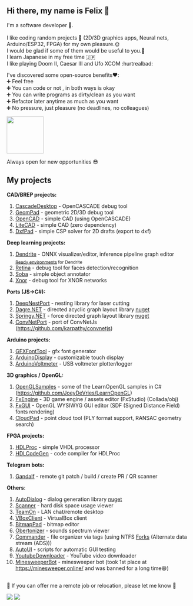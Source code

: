 ## Hi there, my name is Felix 👋
I'm a software developer 🐧.  <br/>
<br/>
I like coding random projects 🐝 (2D/3D graphics apps, Neural nets, Arduino/ESP32, FPGA) for my own pleasure.🌞 <br/> 
I would be glad if some of them would be useful to you.🙏  <br/>
I learn Japanese in my free time 🇯🇵 <br/>
I like playing Doom II, Caesar III and Ufo XCOM :hurtrealbad:

I've discovered some open-source benefits❤️: <br/>
➕ Feel free <br/>
➕ You can code or not , in both ways is okay  <br/>
➕ You can write programs as dirty/clean as you want <br/>
➕ Refactor later anytime as much as you want <br/>
➕ No pressure, just pleasure (no deadlines, no colleagues) <br/>
 

<img src="https://github.com/fel88/fel88/assets/15663687/d47cf126-8b1d-48ff-9e12-fc4de47af611"  width="100"  />


Always open for new opportunities :sunglasses:

## My projects

**CAD/BREP projects:**
1. [CascadeDesktop](https://github.com/fel88/CascadeDesktop) - OpenCASCADE debug tool
2. [GeomPad](https://github.com/fel88/GeomPad) - geometric 2D/3D debug tool
3. [OpenCAD](https://github.com/fel88/OpenCAD) - simple CAD (using OpenCASCADE)
4. [LiteCAD](https://github.com/fel88/LiteCAD) - simple CAD (zero dependency)
5. [DxfPad](https://github.com/fel88/DxfPad) - simple CSP solver for 2D drafts (export to dxf)
   
**Deep learning projects:**
1. [Dendrite](https://github.com/fel88/Dendrite) - ONNX visualizer/editor, inference pipeline graph editor   
    <sub>  [Ready environments](https://github.com/fel88/Dendrite.Environments) for Dendrite   </sub>
2. [Retina](https://github.com/fel88/Retina) - debug tool for faces detection/recognition
3. [Soba](https://github.com/fel88/SOBA) - simple object annotator
4. [Xnor](https://github.com/fel88/Xnor) - debug tool for XNOR networks


**Ports (JS→C#):**
1. [DeepNestPort](https://github.com/fel88/DeepNestPort) - nesting library for laser cutting
2. [Dagre.NET](https://github.com/fel88/Dagre.NET) - directed acyclic graph layout library [nuget](https://www.nuget.org/packages/Dagre.NET)
3. [Springy.NET](https://github.com/fel88/Springy.NET) - force directed graph layout library [nuget](https://www.nuget.org/packages/Springy.NET)
4. [ConvNetPort](https://github.com/fel88/ConvNetPort) - port of ConvNetJs (https://github.com/karpathy/convnetjs)

**Arduino projects:**
1. [GFXFontTool](https://github.com/fel88/GFXFontTool) - gfx font generator
2. [ArduinoDisplay](https://github.com/fel88/ArduinoDisplay) - customizable touch display
3. [ArduinoVoltmeter](https://github.com/fel88/ArduinoVoltmeter) - USB voltmeter plotter/logger   

**3D graphics / OpenGL:**
1. [OpenGLSamples](https://github.com/fel88/OpenGLSamples) - some of the LearnOpenGL samples in C# (https://github.com/JoeyDeVries/LearnOpenGL)
2. [FxEngine](https://github.com/fel88/FxEngine) - 3D game engine / assets editor (FxStudio) (Collada/obj)
3. [FxGUI](https://github.com/fel88/FxGUI) - OpenGL WYSIWYG GUI editor (SDF (Signed Distance Field) fonts rendering)
4. [CloudPad](https://github.com/fel88/CloudPad) - point cloud tool (PLY format support, RANSAC geometry search)

**FPGA projects:**
1. [HDLProc](https://github.com/fel88/HDLProc) - simple VHDL processor
2. [HDLCodeGen](https://github.com/fel88/HDLCodeGen) - code compiler for HDLProc
   
**Telegram bots:**
1. [Gandalf](https://github.com/fel88/Gandalf) - remote git patch / build / create PR / QR scanner

**Others**:
1. [AutoDialog](https://www.nuget.org/packages/AutoDialog) - dialog generation library [nuget](https://www.nuget.org/packages/AutoDialog)
2. [Scanner](https://github.com/fel88/Scanner) - hard disk space usage viewer
3. [TeamOn](https://github.com/fel88/TeamOn) - LAN chat/remote desktop
4. [VBoxClient](https://github.com/fel88/VboxClient) - VirtualBox client
5. [BitmapPad](https://github.com/fel88/BitmapPad) - bitmap editor
6. [Obertonizer](https://github.com/fel88/Obertonizer) - sounds spectrum viewer
7. [Commander](https://github.com/fel88/Commander) - file organizer via tags (using NTFS [Forks](https://en.wikipedia.org/wiki/Fork_(file_system)) (Alternate data stream (ADS)))
8. [AutoUI](https://github.com/fel88/AutoUI) - scripts for automatic GUI testing
9. [YoutubeDownloader](https://github.com/fel88/YoutubeDownloader) - YouTube video downloader
10. [MinesweeperBot](https://github.com/fel88/MinesweeperBot) - minesweeper bot (took 1st place at https://minesweeper.online/ and was banned for a long time😄)
   
## 

 :rocket: If you can offer me a remote job or relocation, please let me know :rocket:

<!--
**fel88/fel88** is a ✨ _special_ ✨ repository because its `README.md` (this file) appears on your GitHub profile.

Here are some ideas to get you started:

- 🔭 I’m currently working on ...
- 🌱 I’m currently learning ...
- 👯 I’m looking to collaborate on ...
- 🤔 I’m looking for help with ...
- 💬 Ask me about ...
- 📫 How to reach me: ...
- 😄 Pronouns: ...
- ⚡ Fun fact: ...
-->

![](https://img.shields.io/badge/dynamic/json?logo=github&label=GitHub%20Stars&style=for-the-badge&query=%24.stars&url=https://api.github-star-counter.workers.dev/user/fel88) ![](https://img.shields.io/badge/dynamic/json?logo=github&label=GitHub%20Forks&style=for-the-badge&query=%24.forks&url=https://api.github-star-counter.workers.dev/user/fel88)

<!--
## 

<img src="https://github.com/fel88/fel88/assets/15663687/4089ac96-bd94-4c9d-9e1a-1f8e7fee34c8"  width="50"  />
<img src="https://github.com/fel88/fel88/assets/15663687/0c4dc96b-12d0-4da3-a0ed-13ee2d2028ab"  width="50"  />

<img src="https://github.com/fel88/fel88/assets/15663687/d1725b8b-eed7-428f-829f-716e826ed840"  width="50"  />
<img src="https://github.com/fel88/fel88/assets/15663687/c2d2b5c6-04e0-4b7f-afa9-7080a29d12f3"  width="50"  />
<img src="https://github.com/fel88/fel88/assets/15663687/8293f50f-e2cc-4fcc-97dd-c1d24011fe3d"  width="50"  />
<img src="https://github.com/fel88/fel88/assets/15663687/d2f9306c-a9c7-4bff-8aea-fb3f543d153e"  width="50"  />

<img src="https://github.com/fel88/fel88/assets/15663687/e814f7a7-4002-40d1-a3d6-2c338e5f4a74"  width="50"  />
<img src="https://github.com/fel88/fel88/assets/15663687/a6ffae29-3098-454b-9509-ca7b9b7e546a"  width="50"  />


-->




